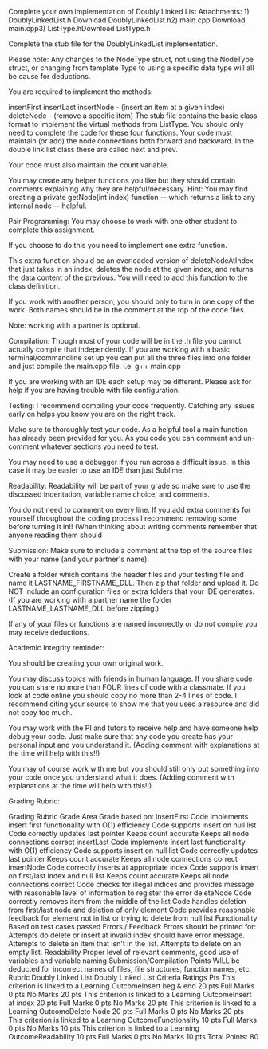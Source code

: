 Complete your own implementation of Doubly Linked List
Attachments: 1) DoublyLinkedList.h Download DoublyLinkedList.h2) main.cpp Download main.cpp3) ListType.hDownload ListType.h

Complete the stub file for the DoublyLinkedList implementation.

Please note: Any changes to the NodeType struct, not using the NodeType struct, or changing from template Type to using a specific data type will all be cause for deductions.

You are required to implement the methods:

insertFirst
insertLast
insertNode - (insert an item at a given index)
deleteNode - (remove a specific item)
The stub file contains the basic class format to implement the virtual methods from ListType. You should only need to complete the code for these four functions. Your code must maintain (or add) the node connections both forward and backward. In the double link list class these are called next and prev.

Your code must also maintain the count variable.

You may create any helper functions you like but they should contain comments explaining why they are helpful/necessary. Hint: You may find creating a private getNode(int index) function -- which returns a link to any internal node -- helpful.

 

Pair Programming:
You may choose to work with one other student to complete this assignment.

If you choose to do this you need to implement one extra function.

This extra function should be an overloaded version of deleteNodeAtIndex that just takes in an index, deletes the node at the given index, and returns the data content of the previous. You will need to add this function to the class definition.

If you work with another person, you should only to turn in one copy of the work. Both names should be in the comment at the top of the code files.

Note: working with a partner is optional.

 

Compilation:
Though most of your code will be in the .h file you cannot actually compile that independently. If you are working with a basic terminal/commandline set up you can put all the three files into one folder and just compile the main.cpp file. i.e. g++ main.cpp

If you are working with an IDE each setup may be different. Please ask for help if you are having trouble with file configuration.

 

Testing:
I recommend compiling your code frequently. Catching any issues early on helps you know you are on the right track.

Make sure to thoroughly test your code. As a helpful tool a main function has already been provided for you. As you code you can comment and un-comment whatever sections you need to test.

You may need to use a debugger if you run across a difficult issue. In this case it may be easier to use an IDE than just Sublime.

 

Readability:
Readability will be part of your grade so make sure to use the discussed indentation, variable name choice, and comments.

You do not need to comment on every line. If you add extra comments for yourself throughout the coding process I recommend removing some before turning it in!! (When thinking about writing comments remember that anyone reading them should

 

Submission:
Make sure to include a comment at the top of the source files with your name (and your partner's name).

Create a folder which contains the header files and your testing file and name it LASTNAME_FIRSTNAME_DLL. Then zip that folder and upload it. Do NOT include an configuration files or extra folders that your IDE generates. (If you are working with a partner name the folder LASTNAME_LASTNAME_DLL before zipping.)

If any of your files or functions are named incorrectly or do not compile you may receive deductions.

 

Academic Integrity reminder:

You should be creating your own original work.

You may discuss topics with friends in human language. If you share code you can share no more than FOUR lines of code with a classmate. If you look at code online you should copy no more than 2-4 lines of code. I recommend citing your source to show me that you used a resource and did not copy too much.

You may work with the PI and tutors to receive help and have someone help debug your code. Just make sure that any code you create has your personal input and you understand it. (Adding comment with explanations at the time will help with this!!)

You may of course work with me but you should still only put something into your code once you understand what it does. (Adding comment with explanations at the time will help with this!!)

 

Grading Rubric:

Grading Rubric
Grade Area	Grade based on:
insertFirst	Code implements insert first functionality with O(1) efficiency
Code supports insert on null list
Code correctly updates last pointer
Keeps count accurate
Keeps all node connections correct
insertLast	Code implements insert last functionality with O(1) efficiency
Code supports insert on null list
Code correctly updates last pointer
Keeps count accurate
Keeps all node connections correct
insertNode	Code correctly inserts at appropriate index
Code supports insert on first/last index and null list
Keeps count accurate
Keeps all node connections correct
Code checks for illegal indices and provides message with reasonable level of information to register the error
deleteNode	Code correctly removes item from the middle of the list
Code handles deletion from first/last node and deletion of only element
Code provides reasonable feedback for element not in list or trying to delete from null list
Functionality	Based on test cases passed
Errors / Feedback	Errors should be printed for: Attempts do delete or insert at invalid index should have error message. Attempts to delete an item that isn't in the list. Attempts to delete on an empty list.
Readability	Proper level of relevant comments, good use of variables and variable naming
Submission/Compilation	Points WILL be deducted for incorrect names of files, file structures, function names, etc.
Rubric
Doubly Linked List
Doubly Linked List
Criteria	Ratings	Pts
This criterion is linked to a Learning OutcomeInsert beg & end
20 pts
Full Marks
0 pts
No Marks
20 pts
This criterion is linked to a Learning OutcomeInsert at index
20 pts
Full Marks
0 pts
No Marks
20 pts
This criterion is linked to a Learning OutcomeDelete Node
20 pts
Full Marks
0 pts
No Marks
20 pts
This criterion is linked to a Learning OutcomeFunctionality
10 pts
Full Marks
0 pts
No Marks
10 pts
This criterion is linked to a Learning OutcomeReadability
10 pts
Full Marks
0 pts
No Marks
10 pts
Total Points: 80
